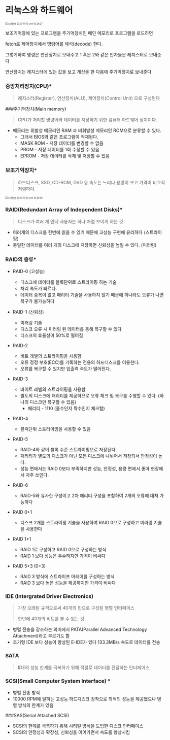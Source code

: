 # 리눅스와 하드웨어

<img src="img\스크린샷 2020-11-10 오후 10.29.27.png" alt="스크린샷 2020-11-10 오후 10.29.27" style="zoom:50%;" />

보조기억장에 있는 프로그램을 주기억장치인 메인 메모리로 프로그램을 로드하면

fetch로 제어장치에서 명령어를 해석(decode) 한다. 

그렇게하여 명령은 연산장치로 보내주고 1 혹은 2와 같은 인자들은 레지스터로 보내준다

연산장치는 레지스터에 있는 값을 보고 계산을 한 다음에 주기억장치로 보내준다



### 중앙처리장치(CPU)*

> 레지스터(Register), 연산장치(ALU), 제어장치(Control Unit) 으로 구성된다





###주기억장치(Main memory)

> CPU가 처리할 명령어와 데이터를 저장하기 위한 컴퓨터 하드웨어 장치이다.

- 메모리는 휘발성 메모리인 RAM 과 비휘발성 메모리인 ROM으로 분류할 수 있다.
  - 그래서 BIOS와 같은 프로그램이 적재된다.
  - MASK ROM - 저장 데이터를 변경할 수 없음
  - PROM - 저장 데이터를 1회 수정할 수 있음
  - EPROM - 저장 데이터를 삭제 및 저장할 수 있음



### 보조기억장치*

> 하드디스크, SSD, CD-ROM, DVD 등 속도는 느리나 용량이 크고 가격이 비교적 저렴하다.

<img src="img\스크린샷 2020-11-10 오후 10.30.05.png" alt="스크린샷 2020-11-10 오후 10.30.05" style="zoom:50%;" />



### RAID(Redundant Array of Independent Disks)*

> 디스크가 여러 개 인데 사용자는 하나 처럼 보이게 하는 것

- 여러개의 디스크를 한번에 읽을 수 있기 때문에 고성능 구현에 유리하다 (스트라이핑)
- 동일한 데이터를 여러 개의 디스크에 저장하면 신뢰성을 높일 수 있다. (미러링)

### RAID의 종류*

- RAID-0 (고성능)
  - 디스크에 데이터를 블록단위로 스트라이핑 하는 기술
  - 처리 속도가 빠르다.
  - 데이터 중복이 없고 패리티 기술을 사용하지 않기 때문에 하나라도 오류가 나면 복구가 불가능하다
- RAID-1 (신뢰성)
  - 미러링 기술
  - 디스크 오류 시 미러링 된 데이터를 통해 복구할 수 있다
  - 디스크의 효율성이 50%로 떨어짐
- RAID-2
  - 비트 레벨의 스트라이핑을 사용함
  - 오류 정정 부호(ECC)를 기록하는 전용의 하드디스크를 이용한다.
  - 오류를 복구할 수 있지만 입출력 속도가 떨어진다.
- RAID-3
  - 바이트 레벨의 스트라이핑을 사용함
  - 별도의 디스크에 패리티를 제공하므로 오류 체크 및 복구를 수행할 수 있다. (하나의 디스크만 복구할 수 있음)
    - 페리티 - 1110 (홀수인지 짝수인지 체크함)
- RAID-4
  - 블럭단위 스트라이밍을 사용할 수 있음

- RAID-5
  - RAID-4와 같이 블록 수준 스트라이핑으로 저장된다.
  - 패리티가 별도의 디스크가 아닌 모든 디스크에 나뉘어서 저장되서 안정성이 높다.
  - 성능 면에서는 RAID 0보다 부족하지만 성능, 안정성, 용량 면에서 좋아 현장에서 자주 쓰인다.
- RAID-6
  - RAID-5와 유사한 구성이고 2차 패리티 구성을 포함하여 2개의 오류에 대처 가능하다
- RAID 0+1
  - 디스크 2개를 스트라이핑 기술을 사용하여 RAID 0으로 구성하고 미러링 기술을 사용한다
- RAID 1+1
  - RAID 1로 구성하고 RAID 0으로 구성하는 방식
  - RAID 1 보다 성능은 우수하지만 가격이 비싸다
- RAID 5+3 (0+3)
  - RAID 3 방식에 스트라이프 어레이를 구성하는 방식
  - RAID 3 보다 높은 성능을 제공하지만 가격이 비싸다



### IDE (Intergrated Driver Electronics)

> 가장 오래된 규격으로써 40개의 핀으로 구성된 병렬 인터페이스
>
> 한번에 40개의 비트를 볼 수 있는 것

- 병렬 전송을 강조하는 의미에서 PATA(Parallel Advanced Technology Attachment)라고 부르기도 함
- 초기형 IDE 보다 성능이 향상된 E-IDE가 있다 133.3MB/s 속도로 데이터를 전송



### SATA

> IDE의 성능 한계를 극복하기 위해 직렬로 데이터를 전달하는 인터페이스



### SCSI(Small Computer System Interface) *

- 병렬 전송 방식
- 10000 RPM에 달하는 고성능 하드디스크 장착으로 최적의 성능을 제공했으나 병렬 방식의 한계가 있음



###SAS(Serial Attached SCSI)

- SCSI의 한계를 극복하기 위해 시리얼 방식을 도입한 디스크 인터페이스
- SCSI의 안정성과 확장성, 신뢰성을 이어가면서 속도를 향상시킴










